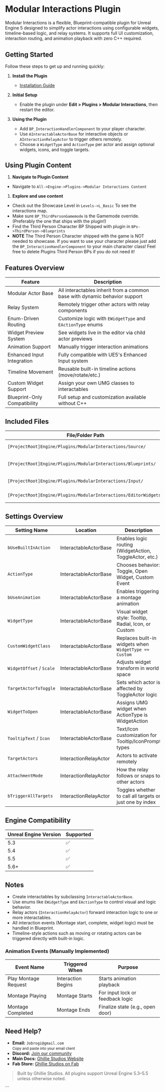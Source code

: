 # Modular Interactions Plugin

Modular Interactions is a flexible, Blueprint-compatible plugin for Unreal Engine 5 designed to simplify actor interactions using configurable widgets, timeline-based logic, and relay systems. It supports full UI customization, interaction routing, and animation playback with zero C++ required.

<div style="margin-top: 2rem;"></div>

## Getting Started

Follow these steps to get up and running quickly:

1. **Install the Plugin**

   - [Installation Guide](/docs/md/Docs---Installation)

2. **Initial Setup**

   - Enable the plugin under **Edit > Plugins > Modular Interactions**, then restart the editor.

3. **Using the Plugin**

   - Add `BP_InteractionHandlerComponent` to your player character.
   - Use `AInteractableActorBase` for interactive objects or `AInteractionRelayActor` to trigger others remotely.
   - Choose a `WidgetType` and `ActionType` per actor and assign optional widgets, icons, and toggle targets.

## Using Plugin Content

1. **Navigate to Plugin Content**

- Navigate to `All->Engine->Plugins->Modular Interactions Content`

1. **Explore and use content**

- Check out the Showcase Level in `Levels->L_Basic` To see the interactions map.
- Make sure `BP_ThirdPersonGamemode` is the Gamemode override. (Preferably the one that ships with the plugin!)
- Find the Third Person Character BP Shipped with plugin in `BPs->ThirdPerson->Blueprints`
- **NOTE** The Third Person Character shipped with the game is NOT needed to showcase. If you want to use your character please just add the `BP_InteractionHandlerComponent` to your main character class! Feel free to delete Plugins Third Person BPs if you do not need it!
<div style="margin-top: 2rem;"></div>

## Features Overview

| Feature                      | Description                                                                |
| ---------------------------- | -------------------------------------------------------------------------- |
| Modular Actor Base           | All interactables inherit from a common base with dynamic behavior support |
| Relay System                 | Remotely trigger other actors with relay components                        |
| Enum-Driven Routing          | Customize logic with `EWidgetType` and `EActionType` enums                 |
| Widget Preview System        | See widgets live in the editor via child actor previews                    |
| Animation Support            | Manually trigger interaction animations                                    |
| Enhanced Input Integration   | Fully compatible with UE5's Enhanced Input system                          |
| Timeline Movement            | Reusable built-in timeline actions (move/rotate/etc.)                      |
| Custom Widget Support        | Assign your own UMG classes to interactables                               |
| Blueprint-Only Compatibility | Full setup and customization available without C++                         |

<div style="margin-top: 2rem;"></div>

## Included Files

| File/Folder Path                                                 | Description                                          |
| ---------------------------------------------------------------- | ---------------------------------------------------- |
| `[ProjectRoot]Engine/Plugins/ModularInteractions/Source/`        | All core logic and components                        |
| `[ProjectRoot]Engine/Plugins/ModularInteractions/Blueprints/`    | `InteractableActorBase`, `InteractionRelayActor`, UI |
| `[ProjectRoot]Engine/Plugins/ModularInteractions/Input/`         | Input Action and Context assets                      |
| `[ProjectRoot]Engine/Plugins/ModularInteractions/EditorWidgets/` | Optional preview utilities                           |

<div style="margin-top: 2rem;"></div>

## Settings Overview

| Setting Name             | Location              | Description                                              |
| ------------------------ | --------------------- | -------------------------------------------------------- |
| `bUseBuiltInAction`      | InteractableActorBase | Enables logic routing (WidgetAction, ToggleActor, etc.)  |
| `ActionType`             | InteractableActorBase | Chooses behavior: Toggle, Open Widget, Custom Event      |
| `bUseAnimation`          | InteractableActorBase | Enables triggering a montage animation                   |
| `WidgetType`             | InteractableActorBase | Visual widget style: Tooltip, Radial, Icon, or Custom    |
| `CustomWidgetClass`      | InteractableActorBase | Replaces built-in widgets when `WidgetType == Custom`    |
| `WidgetOffset` / `Scale` | InteractableActorBase | Adjusts widget transform in world space                  |
| `TargetActorToToggle`    | InteractableActorBase | Sets which actor is affected by ToggleActor logic        |
| `WidgetToOpen`           | InteractableActorBase | Assigns UMG widget when ActionType is WidgetAction       |
| `TooltipText` / `Icon`   | InteractableActorBase | Text/Icon customization for Tooltip/IconPrompt types     |
| `TargetActors`           | InteractionRelayActor | Actors to activate remotely                              |
| `AttachmentMode`         | InteractionRelayActor | How the relay follows or snaps to other actors           |
| `bTriggerAllTargets`     | InteractionRelayActor | Toggles whether to call all targets or just one by index |

<div style="margin-top: 2rem;"></div>

## Engine Compatibility

| Unreal Engine Version | Supported |
| --------------------- | --------- |
| 5.3                   | ✅        |
| 5.4                   | ✅        |
| 5.5                   | ✅        |
| 5.6+                  | ✅        |

<div style="margin-top: 2rem;"></div>

## Notes

- Create interactables by subclassing `InteractableActorBase`.
- Use enums like `EWidgetType` and `EActionType` to control visual and logic behavior.
- Relay actors (`InteractionRelayActor`) forward interaction logic to one or more interactables.
- All interaction events (Montage start, complete, widget logic) must be handled in Blueprint.
- Timeline-style actions such as moving or rotating actors can be triggered directly with built-in logic.

### Animation Events (Manually Implemented)

| Event Name           | Triggered When     | Purpose                          |
| -------------------- | ------------------ | -------------------------------- |
| Play Montage Request | Interaction Begins | Starts animation playback        |
| Montage Playing      | Montage Starts     | For input lock or feedback logic |
| Montage Completed    | Montage Ends       | Finalize state (e.g., open door) |

<div style="margin-top: 2rem;"></div>

<h2>Need Help?</h2>

<ul>
  <li>
     <strong>Email:</strong> <code>Jobrogi@gmail.com</code><br />
    <small>Copy and paste into your email client</small>
  </li>
  <li>
     <strong>Discord:</strong>
    <a href="https://discord.gg/AFVyqXBSRW" target="_blank" rel="noopener noreferrer">
      Join our community
    </a>
  </li>
  <li>
     <strong>Main Docs:</strong>
    <a href="https://jobrogi.github.io/GhillieStudios" target="_blank" rel="noopener noreferrer">
      Ghillie Studios Website
    </a>
  </li>
  <li>
     <strong>Fab Store:</strong>
    <a href="https://www.fab.com/sellers/Ghillie%20Studios" target="_blank" rel="noopener noreferrer">
      Ghillie Studios on Fab
    </a>
  </li>
</ul>

<blockquote>
  Built by Ghillie Studios. All plugins support Unreal Engine 5.3–5.5 unless otherwise noted.
</blockquote>
```

